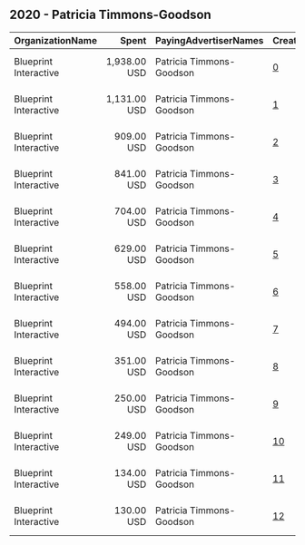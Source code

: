 ## 2020 - Patricia Timmons-Goodson 
|OrganizationName|Spent|PayingAdvertiserNames|CreativeUrls|Impressions|Genders|AgeBrackets|CountryCodes|BillingAddresses|CandidateBallotInformation|
|:---|---:|:---|:---|---:|:---|:---|:---|:---|:---|
|Blueprint Interactive|1,938.00 USD|Patricia Timmons-Goodson|[0](https://www.snap.com/political-ads/asset/0f86d72b5b0f7bd4e42d808e95567d98abd2518ad93a4b028154ede0ef34c131?mediaType=mp4)|474,183||18-49|united states|"1730 Rhode Island Ave NW Suite 1014,Washington,20036,US"|Patricia Timmons Goodson for Congress|
|Blueprint Interactive|1,131.00 USD|Patricia Timmons-Goodson|[1](https://www.snap.com/political-ads/asset/52fe49d716d2e95bc4a6d890fa41e2ebd34f5dc6360b115de246fbc2018c6fc9?mediaType=mp4)|219,031||18-49|united states|"1730 Rhode Island Ave NW Suite 1014,Washington,20036,US"|Patricia Timmons Goodson for Congress|
|Blueprint Interactive|909.00 USD|Patricia Timmons-Goodson|[2](https://www.snap.com/political-ads/asset/e67a8f3a6f6d1527a43b7e703d317ef245fb5ba3b3643aaf19126fa485098054?mediaType=mp4)|208,479||18-49|united states|"1730 Rhode Island Ave NW Suite 1014,Washington,20036,US"|Patricia Timmons Goodson for Congress|
|Blueprint Interactive|841.00 USD|Patricia Timmons-Goodson|[3](https://www.snap.com/political-ads/asset/6094661b461977f3eec5c33ecd4d53cad282055ac94b440d5602ac3c72cb0455?mediaType=mp4)|176,094||18-49|united states|"1730 Rhode Island Ave NW Suite 1014,Washington,20036,US"|Patricia Timmons Goodson for Congress|
|Blueprint Interactive|704.00 USD|Patricia Timmons-Goodson|[4](https://www.snap.com/political-ads/asset/e0f8dee8d559c48c2280d31e2b4c9058c20b4c67af1650b164277b33e919b240?mediaType=mp4)|133,922||18-49|united states|"1730 Rhode Island Ave NW Suite 1014,Washington,20036,US"|Patricia Timmons Goodson for Congress|
|Blueprint Interactive|629.00 USD|Patricia Timmons-Goodson|[5](https://www.snap.com/political-ads/asset/b887af672c7102abd61276a267685b150430c21977b4b74329c7c9c4d4780785?mediaType=mp4)|150,810||18-49|united states|"1730 Rhode Island Ave NW Suite 1014,Washington,20036,US"|Patricia Timmons Goodson for Congress|
|Blueprint Interactive|558.00 USD|Patricia Timmons-Goodson|[6](https://www.snap.com/political-ads/asset/c23563c98203c01e0c894ee2a5eaaf6a8c20aa03d5426acd3072a89303e15936?mediaType=mp4)|140,448||18-49|united states|"1730 Rhode Island Ave NW Suite 1014,Washington,20036,US"|Patricia Timmons Goodson for Congress|
|Blueprint Interactive|494.00 USD|Patricia Timmons-Goodson|[7](https://www.snap.com/political-ads/asset/eafc2ed483fce0b6a2587b01264741a4be1684c36a116fb014b37dbce67cd3c2?mediaType=mp4)|97,472||18-49|united states|"1730 Rhode Island Ave NW Suite 1014,Washington,20036,US"|Patricia Timmons Goodson for Congress|
|Blueprint Interactive|351.00 USD|Patricia Timmons-Goodson|[8](https://www.snap.com/political-ads/asset/088298c141f88d8844258bed6e701e55f854393ddb1ad875e986b6f3aadc573f?mediaType=mp4)|60,589||18-49|united states|"1730 Rhode Island Ave NW Suite 1014,Washington,20036,US"|Patricia Timmons Goodson for Congress|
|Blueprint Interactive|250.00 USD|Patricia Timmons-Goodson|[9](https://www.snap.com/political-ads/asset/e179df7224b7b510b01192fa8d122db20a29cc6b04fae953b8489b54c5881523?mediaType=png)|43,510|||united states|"1730 Rhode Island Ave NW Suite 1014,Washington,20036,US"|Pat Timmons Goodson|
|Blueprint Interactive|249.00 USD|Patricia Timmons-Goodson|[10](https://www.snap.com/political-ads/asset/4b78dc7894425441d88d3ef26c43075cb1e1a901dbaecf373e031dcdecec70e2?mediaType=png)|44,165|||united states|"1730 Rhode Island Ave NW Suite 1014,Washington,20036,US"|Pat Timmons Goodson|
|Blueprint Interactive|134.00 USD|Patricia Timmons-Goodson|[11](https://www.snap.com/political-ads/asset/65912301c6f85029741190332aa78a3114cc09099b1d225dfbdcc9e0abd21f9d?mediaType=mp4)|23,567||18-49|united states|"1730 Rhode Island Ave NW Suite 1014,Washington,20036,US"|Patricia Timmons Goodson for Congress|
|Blueprint Interactive|130.00 USD|Patricia Timmons-Goodson|[12](https://www.snap.com/political-ads/asset/795098b640a7d782d1ed9b43d7bfb440b91f6752262b42b5cae81f6393678a95?mediaType=mp4)|33,543||18-49|united states|"1730 Rhode Island Ave NW Suite 1014,Washington,20036,US"|Patricia Timmons Goodson for Congress|
